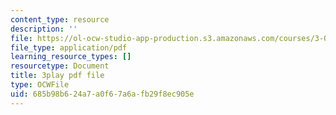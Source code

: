 ```yaml
---
content_type: resource
description: ''
file: https://ol-ocw-studio-app-production.s3.amazonaws.com/courses/3-091sc-introduction-to-solid-state-chemistry-fall-2010/685b98b624a7a0f67a6afb29f8ec905e_dbSKZx9sfsg.pdf
file_type: application/pdf
learning_resource_types: []
resourcetype: Document
title: 3play pdf file
type: OCWFile
uid: 685b98b6-24a7-a0f6-7a6a-fb29f8ec905e
---
```

